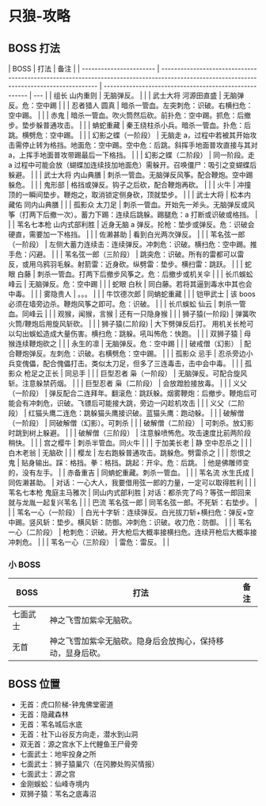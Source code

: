 # 只狼-攻略

## BOSS 打法

| BOSS                    | 打法                                                                                                                                     | 备注                                                   |
| ----------------------- | ---------------------------------------------------------------------------------------------------------------------------------------- | ------------------------------------------------------ | --- |
| 组长 山内重则           | 无脑弹反。                                                                                                                               |                                                        |
| 武士大将 河源田直盛     | 无脑弹反。危：空中踢                                                                                                                     |                                                        |
| 忍者猎人 圆真           | 暗杀一管血。左突刺危：识破。右横扫危：空中踢。                                                                                           |                                                        |
| 赤鬼                    | 暗杀一管血。吹火筒然后砍。前扑危：空中踢。抓危：后撤步。垫步躲普通攻击。                                                                 |                                                        |
| 蚺蛇重藏                | 秦王绕柱杀小兵。暗杀一管血。扑危：后跳。横劈危：空中踢。                                                                                 |                                                        |
| 幻影之蝶（一阶段）      | 无脑走 a，过程中若被其开始攻击需停止转为格挡。地面危：空中踢。空中危：后跳。斜挥手地面普攻直接与其对 a，上挥手地面普攻带踢最后一下格挡。 |                                                        |
| 幻影之蝶（二阶段）      | 同一阶段。走 a 过程中可能会放（蝴蝶加连续技加地面危）需躲开。召唤僵尸：吸引之变蝴蝶后躲避。                                              |                                                        |
| 武士大将 内山典膳       | 刺杀一管血。无脑弹反风筝。配合鞭炮。空中踢躲危。                                                                                         |                                                        |
| 鬼形部                  | 格挡或弹反。钩子之后砍，配合鞭炮再砍。                                                                                                   |                                                        |
| 火牛                    | 冲撞顶的一瞬间垫步。鞭炮之，取消锁定侧身砍，顶就垫步。                                                                                   |                                                        |
| 武士大将                | 松本内藏佑 同内山典膳                                                                                                                    |                                                        |
| 孤影众 太刀足           | 刺杀一管血。开始先一斧头。无脑弹反或风筝（打两下后撤一次）。蓄力下踢：连续后跳躲。踢腿危：a 打断或识破或格挡。                           |                                                        |
| 苇名七本枪 山内式部利胜 | 近身无脑 a 弹反。抡枪：垫步或弹反。危：识破会硬直，需要加一下格挡。                                                                      |                                                        |
| 佐濑甚助                | 看到白光两次弹反。                                                                                                                       |                                                        |
| 苇名弦一郎（一阶段）    | 左侧大蓄力连续击：连续弹反。冲刺危：识破。横扫危：空中踢。推手危：闪避。                                                                 |                                                        |
| 苇名弦一郎（三阶段）    | 跳突危：识破。所有的雷都可以雷反，或用乌鸦羽毛躲。射箭雷：近身砍。纵劈雷：垫步。横扫雷：跳跃。                                           |                                                        |
| 蛇眼 白藤               | 刺杀一管血。打两下后撤步风筝之。危：后撤步或机关伞                                                                                       |                                                        |
| 长爪蜈蚣 峰云           | 无脑弹反。危：空中踢                                                                                                                     |                                                        |
| 蛇眼 白秋               | 同白藤。若将其逼到毒水中其也会中毒。                                                                                                     |                                                        |
| 雾隐贵人                | 。。。                                                                                                                                   |                                                        |
| 牛饮德次郎              | 同蚺蛇重藏                                                                                                                               |                                                        |
| 铠甲武士                | 该 boos 必须在墙旁边杀。鞭炮风筝之即可。危：识破。                                                                                       |                                                        |
| 长爪蜈蚣 仙云           | 刺杀一管血。同峰云                                                                                                                       |                                                        |
| 观猴，闻猴，言猴        | 还有一只隐身猴                                                                                                                           |                                                        |
| 狮子猿(一阶段)          | 弹簧吹火筒/鞭炮后用旋风斩砍。                                                                                                                 |                                                        |
| 狮子猿(二阶段)          | 大下劈弹反后打。 用机关长枪可以勾出蜈蚣造成大量伤害。横扫危：跳躲。吼叫怖危：快跑。                                                      |                                                        |
| 双狮子猿                | 母猴连续鞭炮砍之                                                                                                                         |                                                        |
| 永生的凛                | 无脑弹反。危：空中踢                                                                                                                     |                                                        |
| 破戒僧（幻影）          | 配合鞭炮弹反。左刺危：识破。右横劈危：空中踢。                                                                                           |                                                        |
| 孤影众 忌手             | 忍杀旁边小兵变傀儡，配合傀儡打击。类似太刀足，但多了三连毒击，击中会中毒。                                                               |                                                        |
| 孤影众 枪足之正长       | 同忌手                                                                                                                                   |                                                        |
| 巨型忍者 枭（一阶段）   | 无脑弹反。可配合旋风斩。注意躲禁药烟。                                                                                                   |                                                        |
| 巨型忍者 枭（二阶段）   | 会放蹬脸接放毒。                                                                                                                         |                                                        |
| 义父（一阶段）          | 弹反配合二连拜年。翻滚危：跳跃躲。烟雾鞭炮：后撤步。鞭炮后可能会有冲刺危，识破。飞镖后可能接大跳，旁边一闪趁机攻击                       |                                                        |
| 义父（二阶段）          | 红猫头鹰二连危：跳躲猫头鹰接识破。蓝猫头鹰：跑动躲。                                                                                     |                                                        |
| 破解僧（一阶段）        | 同破解僧（幻影）。可刺杀                                                                                                                 |                                                        |
| 破解僧（二阶段）        | 可刺杀。放幻影时跳到树上躲避。                                                                                                           |                                                        |
| 破解僧（三阶段）        | 注意躲喷怖危。攻击速度比前两阶段稍快。                                                                                                   |                                                        |
| 宫之樱牛                | 刺杀半管血。同火牛                                                                                                                       |                                                        |
| 于加美长老              | 静 空中忍杀之                                                                                                                            |                                                        |
| 白木老翁                | 无脑砍                                                                                                                                   |                                                        |
| 樱龙                    | 左右跑躲普通攻击。跳躲危。劈雷杀之                                                                                                       |                                                        |
| 怨恨之鬼                | 贴身输出。踩：格挡。拳：格挡。跳起：开伞。危：后跳。                                                                                     | 他是佛雕师变的，没有左手。                             |
| 赤备重吉                | 同蚺蛇重藏。刺杀一管血。                                                                                                                 |                                                        |
| 苇名流 水生氏成         | 同佐濑甚助。                                                                                                                             | 对话：一心大人，我要借用弦一郎的力量，一定可以取得胜利 |     |
| 苇名七本枪 鬼庭主马雅次 | 同山内式部利胜                                                                                                                           | 对话：都杀完了吗？等弦一郎回来就与龙胤一起复兴苇名     |     |
| 巴流 苇名弦一郎         | 同苇名弦一郎。不死斩：右垫步。                                                                                                           |                                                        |
| 苇名一心（一阶段）      | 白光十字斩：连续弹反。白光拔刀斩+横扫危：弹反+空中踢。竖风斩：垫步。横风斩：防御。冲刺危：识破。收刀危：防御。                           |                                                        |
| 苇名一心（二阶段）      | 枪刺危：识破。开大枪后大概率接横扫危。连续开枪后大概率接冲刺危。                                                                         |                                                        |
| 苇名一心（三阶段）      | 雷危：雷反。                                                                                                                             |                                                        |

### 小 BOSS

| BOSS     | 打法                                                       | 备注 |
| -------- | ---------------------------------------------------------- | ---- |
| 七面武士 | 神之飞雪加紫伞无脑砍。                                     |      |
| 无首     | 神之飞雪加紫伞无脑砍。隐身后会放掏心，保持移动，显身后砍。 |      |

## BOSS 位置

- 无首：虎口阶梯-钟鬼佛堂密道
- 无首：隐藏森林
- 无首：苇名城后水底
- 无首：社下山谷反方向走，潜水到山洞
- 双无首：源之宫水下上代鲤鱼王尸骨旁
- 七面武士：地牢投身之所
- 七面武士：狮子猿巢穴（在冈滕处购买情报）
- 七面武士：源之宫
- 金刚蜈蚣：仙峰寺境内
- 双狮子猿：苇名之底毒沼
